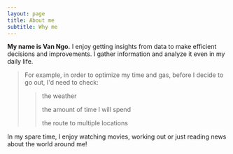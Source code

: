 ```yaml
---
layout: page
title: About me
subtitle: Why me
---
```


**My name is Van Ngo.** I enjoy getting insights from data to make efficient decisions and improvements. 
I gather information and analyze it even in my daily life. 
>For example, in order to optimize my time and gas, before I decide to go out, I'd need to check:
>>the weather
>>
>>the amount of time I will spend
>>
>>the route to multiple locations

In my spare time, I enjoy watching movies, working out or just reading news about the world around me!
